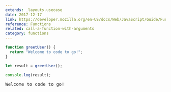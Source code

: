 ```yaml
---
extends: _layouts.usecase
date: 2017-12-17
link: https://developer.mozilla.org/en-US/docs/Web/JavaScript/Guide/Functions
reference: Functions
related: call-a-function-with-arguments
category: functions
---
```


```javascript
function greetUser() {
  return "Welcome to code to go!";
}

let result = greetUser();

console.log(result);
```

<pre class="output">Welcome to code to go!</pre>
